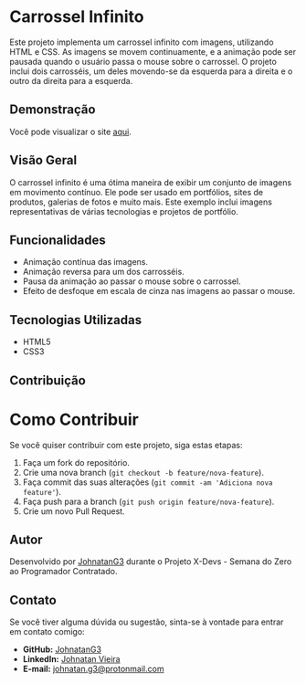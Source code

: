 # Carrossel Infinito

Este projeto implementa um carrossel infinito com imagens, utilizando HTML e CSS. As imagens se movem continuamente, e a animação pode ser pausada quando o usuário passa o mouse sobre o carrossel. O projeto inclui dois carrosséis, um deles movendo-se da esquerda para a direita e o outro da direita para a esquerda.

## Demonstração
Você pode visualizar o site [aqui](https://carrosel-infinito-portfolio.netlify.app/).

## Visão Geral

O carrossel infinito é uma ótima maneira de exibir um conjunto de imagens em movimento contínuo. Ele pode ser usado em portfólios, sites de produtos, galerias de fotos e muito mais. Este exemplo inclui imagens representativas de várias tecnologias e projetos de portfólio.

## Funcionalidades

- Animação contínua das imagens.
- Animação reversa para um dos carrosséis.
- Pausa da animação ao passar o mouse sobre o carrossel.
- Efeito de desfoque em escala de cinza nas imagens ao passar o mouse.

## Tecnologias Utilizadas

- HTML5
- CSS3

## Contribuição

# Como Contribuir

Se você quiser contribuir com este projeto, siga estas etapas:

1. Faça um fork do repositório.
2. Crie uma nova branch (`git checkout -b feature/nova-feature`).
3. Faça commit das suas alterações (`git commit -am 'Adiciona nova feature'`).
4. Faça push para a branch (`git push origin feature/nova-feature`).
5. Crie um novo Pull Request.

## Autor

Desenvolvido por [JohnatanG3](https://github.com/SeuUsuario) durante o Projeto X-Devs - Semana do Zero ao Programador Contratado.

## Contato

Se você tiver alguma dúvida ou sugestão, sinta-se à vontade para entrar em contato comigo:

- **GitHub:** [JohnatanG3](https://github.com/SeuUsuario)
- **LinkedIn:** [Johnatan Vieira](https://www.linkedin.com/in/johnatan-vieira-a602542aa/)
- **E-mail:** johnatan.g3@protonmail.com
